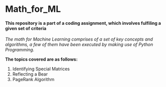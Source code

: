 # Math_for_ML

#### This repository is a part of a coding assignment, which involves fulfiling a given set of criteria

*The math for Machine Learning comprises of a set of key concepts and algorithms, a few of them have been executed by making use of Python Programming.*

**The topics covered are as follows:**

1. Identifying Special Matrices
2. Reflecting a Bear
3. PageRank Algorithm
